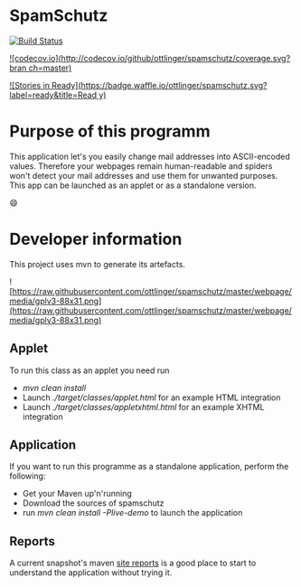 # SpamSchutz

[![Build Status](https://travis-ci.org/ottlinger/spamschutz.svg?branch=master)](https://travis-ci.org/ottlinger/spamschutz)

[![codecov.io](http://codecov.io/github/ottlinger/spamschutz/coverage.svg?bran
ch=master)](http://codecov.io/github/ottlinger/spamschutz?branch=master)

[![Stories in 
Ready](https://badge.waffle.io/ottlinger/spamschutz.svg?label=ready&title=Read
y)](http://waffle.io/ottlinger/spamschutz)

# Purpose of this programm #

This application let's you easily change mail addresses into ASCII-encoded values. Therefore your webpages remain human-readable and spiders won't detect your mail addresses and use them for unwanted purposes.
This app can be launched as an applet or as a standalone version.

:smile:

# Developer information #

This project uses mvn to generate its artefacts.

![https://raw.githubusercontent.com/ottlinger/spamschutz/master/webpage/media/gplv3-88x31.png](https://raw.githubusercontent.com/ottlinger/spamschutz/master/webpage/media/gplv3-88x31.png)

## Applet ##
To run this class as an applet you need run
  * _mvn clean install_
  * Launch _./target/classes/applet.html_ for an example HTML integration
  * Launch _./target/classes/appletxhtml.html_ for an example XHTML integration

## Application ##
If you want to run this programme as a standalone application, perform the following:
  * Get your Maven up'n'running
  * Download the sources of spamschutz
  * run _mvn clean install -Plive-demo_ to launch the application

## Reports ##

A current snapshot's maven [site reports](https://github.com/ottlinger/spamschutz/blob/master/webpage/site/index.html) is a good place to start to understand the application without trying it.
